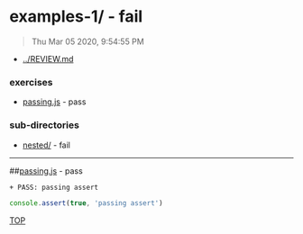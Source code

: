 # examples-1/ - fail

> Thu Mar 05 2020, 9:54:55 PM

* [../REVIEW.md](../REVIEW.md)

### exercises

* [passing.js](#passingjs---pass) - pass

### sub-directories

* [nested/](./nested/REVIEW.md) - fail

---

##[passing.js](./passing.js) - pass

```txt
+ PASS: passing assert
```

```js
console.assert(true, 'passing assert')

```

[TOP](#readme)

